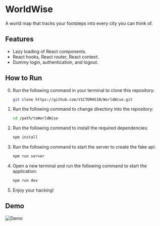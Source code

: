 # WorldWise
A world map that tracks your footsteps into every city you can think of.

## Features
- Lazy loading of React components.
- React hooks, React router, React context.
- Dummy login, authentication, and logout.

## How to Run
0. Run the following command in your terminal to clone this repository:
    ```bash
    git clone https://github.com/V1CTORHS1N/WorldWise.git
    ```
1. Run the following command to change directory into the repository:
    ```bash
    cd /path/toWorldWise
    ```
2. Run the following command to install the required dependencies:
    ```bash
    npm install
    ```
3. Run the following command to start the server to create the fake api:
    ```bash
    npm run server
    ```
4. Open a new terminal and run the following command to start the application:
    ```bash
    npm run dev
    ```
5. Enjoy your hacking!

## Demo
![Demo](images/demo.gif)